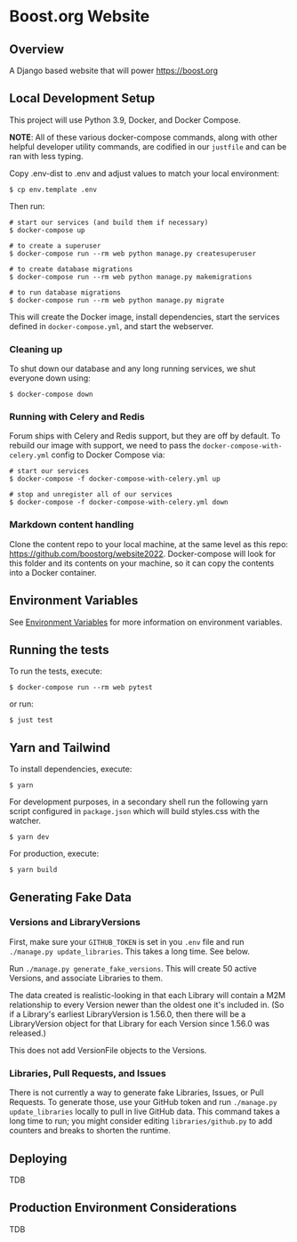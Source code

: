 # Boost.org Website

## Overview

A Django based website that will power https://boost.org

## Local Development Setup

This project will use Python 3.9, Docker, and Docker Compose.

**NOTE**: All of these various docker-compose commands, along with other helpful
developer utility commands, are codified in our `justfile` and can be ran with
less typing.

Copy .env-dist to .env and adjust values to match your local environment:

```shell
$ cp env.template .env
```

Then run:

```shell
# start our services (and build them if necessary)
$ docker-compose up

# to create a superuser
$ docker-compose run --rm web python manage.py createsuperuser

# to create database migrations
$ docker-compose run --rm web python manage.py makemigrations

# to run database migrations
$ docker-compose run --rm web python manage.py migrate
```

This will create the Docker image, install dependencies, start the services defined in `docker-compose.yml`, and start the webserver.

### Cleaning up

To shut down our database and any long running services, we shut everyone down using:

```shell
$ docker-compose down
```

### Running with Celery and Redis

Forum ships with Celery and Redis support, but they are off by default. To rebuild our image with support, we need to pass the `docker-compose-with-celery.yml` config to Docker Compose via:

```shell
# start our services
$ docker-compose -f docker-compose-with-celery.yml up

# stop and unregister all of our services
$ docker-compose -f docker-compose-with-celery.yml down
```

### Markdown content handling 

Clone the content repo to your local machine, at the same level as this repo: https://github.com/boostorg/website2022. Docker-compose will look for this folder and its contents on your machine, so it can copy the contents into a Docker container. 

## Environment Variables 

See [Environment Variables](docs/env_vars.md) for more information on environment variables. 

## Running the tests

To run the tests, execute:

```shell
$ docker-compose run --rm web pytest
```

or run:

```shell
$ just test
```

## Yarn and Tailwind

To install dependencies, execute:

```shell
$ yarn
```

For development purposes, in a secondary shell run the following yarn script configured in `package.json` which will build styles.css with the watcher.

```shell
$ yarn dev
```

For production, execute:

```shell
$ yarn build
```

## Generating Fake Data 

### Versions and LibraryVersions

First, make sure your `GITHUB_TOKEN` is set in you `.env` file and run `./manage.py update_libraries`. This takes a long time. See below. 

Run `./manage.py generate_fake_versions`. This will create 50 active Versions, and associate Libraries to them. 

The data created is realistic-looking in that each Library will contain a M2M relationship to every Version newer than the oldest one it's included in. (So if a Library's earliest LibraryVersion is 1.56.0, then there will be a LibraryVersion object for that Library for each Version since 1.56.0 was released.)

This does not add VersionFile objects to the Versions. 

### Libraries, Pull Requests, and Issues 

There is not currently a way to generate fake Libraries, Issues, or Pull Requests. To generate those, use your GitHub token and run `./manage.py update_libraries` locally to pull in live GitHub data. This command takes a long time to run; you might consider editing `libraries/github.py` to add counters and breaks to shorten the runtime.

## Deploying

TDB

## Production Environment Considerations

TDB
